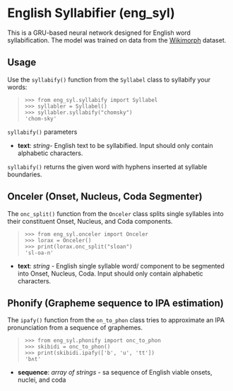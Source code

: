 ﻿# English Syllabifier (eng_syl)
This is a GRU-based neural network designed for English word syllabification. The model was trained on data from the  [Wikimorph](https://link.springer.com/chapter/10.1007/978-3-030-78270-2_72) dataset.

## Usage

Use the `syllabify()` function from the `Syllabel` class to syllabify your words:

>     >>> from eng_syl.syllabify import Syllabel
>     >>> syllabler = Syllabel()
>     >>> syllabler.syllabify("chomsky")
>     'chom-sky'

`syllabify()` parameters

 - **text**: *string*- English text to be syllabified. Input should only contain alphabetic characters.

`syllabify()` returns the given word with hyphens inserted at syllable boundaries.

## Onceler (Onset, Nucleus, Coda Segmenter)

The `onc_split()` function from the  `Onceler` class splits single syllables into their constituent Onset, Nucleus, and Coda components.

>     >>> from eng_syl.onceler import Onceler
>     >>> lorax = Onceler()
>     >>> print(lorax.onc_split("sloan")
>     'sl-oa-n'

 - **text**: *string* - English single syllable word/ component to be segmented into Onset, Nucleus, Coda. Input should only contain alphabetic characters.

## Phonify (Grapheme sequence to IPA estimation)

The `ipafy()` function from the  `on_to_phon` class tries to approximate an IPA pronunciation from a sequence of graphemes.

>     >>> from eng_syl.phonify import onc_to_phon
>     >>> skibidi = onc_to_phon()
>     >>> print(skibidi.ipafy(['b', 'u', 'tt'])
>     'bʌt'

 - **sequence**: *array of strings* - sa sequence of English viable onsets, nuclei, and coda

